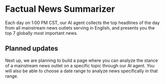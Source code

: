 # Factual News Summarizer

Each day on 1:00 PM CST, our AI agent collects the top headlines of the day from all mainstream news outlets serving in English, and presents you the top 7 globally most important news.

## Planned updates

Next up, we are planning to build a page where you can analyze the stance of a mainstream news outlet on a specific topic through our AI agent. You will also be able to choose a date range to analyze news specifically in that range.
